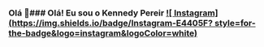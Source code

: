 ### Olá 👋### Olá! Eu sou o Kennedy Pereir [![ Instagram](https://img.shields.io/badge/Instagram-E4405F? style=for-the-badge&logo=instagram&logoColor=white)](https://www.instagram.com/p/COqqinjhw4T/?igshid=YmMyMTA2M2Y=)
